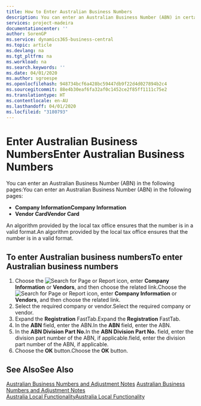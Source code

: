 ```yaml
---
title: How to Enter Australian Business Numbers
description: You can enter an Australian Business Number (ABN) in certain pages.
services: project-madeira
documentationcenter: ''
author: SorenGP
ms.service: dynamics365-business-central
ms.topic: article
ms.devlang: na
ms.tgt_pltfrm: na
ms.workload: na
ms.search.keywords: ''
ms.date: 04/01/2020
ms.author: sgroespe
ms.openlocfilehash: 948734bcf6a428bc59447db9f22d4d027894b2c4
ms.sourcegitcommit: 88e4b30eaf6fa32af0c1452ce2f85ff1111c75e2
ms.translationtype: HT
ms.contentlocale: en-AU
ms.lasthandoff: 04/01/2020
ms.locfileid: "3180793"
---
```

# <a name="enter-australian-business-numbers"></a><span data-ttu-id="8065c-103">Enter Australian Business Numbers</span><span class="sxs-lookup"><span data-stu-id="8065c-103">Enter Australian Business Numbers</span></span>
<span data-ttu-id="8065c-104">You can enter an Australian Business Number (ABN) in the following pages:</span><span class="sxs-lookup"><span data-stu-id="8065c-104">You can enter an Australian Business Number (ABN) in the following pages:</span></span>  

- <span data-ttu-id="8065c-105">**Company Information**</span><span class="sxs-lookup"><span data-stu-id="8065c-105">**Company Information**</span></span>  
- <span data-ttu-id="8065c-106">**Vendor Card**</span><span class="sxs-lookup"><span data-stu-id="8065c-106">**Vendor Card**</span></span>  

<span data-ttu-id="8065c-107">An algorithm provided by the local tax office ensures that the number is in a valid format.</span><span class="sxs-lookup"><span data-stu-id="8065c-107">An algorithm provided by the local tax office ensures that the number is in a valid format.</span></span>  

## <a name="to-enter-australian-business-numbers"></a><span data-ttu-id="8065c-108">To enter Australian business numbers</span><span class="sxs-lookup"><span data-stu-id="8065c-108">To enter Australian business numbers</span></span>  

1.  <span data-ttu-id="8065c-109">Choose the ![Search for Page or Report](../../media/ui-search/search_small.png "Search for Page or Report icon") icon, enter **Company Information** or **Vendors**, and then choose the related link.</span><span class="sxs-lookup"><span data-stu-id="8065c-109">Choose the ![Search for Page or Report](../../media/ui-search/search_small.png "Search for Page or Report icon") icon, enter **Company Information** or **Vendors**, and then choose the related link.</span></span>  
2.  <span data-ttu-id="8065c-110">Select the required company or vendor.</span><span class="sxs-lookup"><span data-stu-id="8065c-110">Select the required company or vendor.</span></span>  
3.  <span data-ttu-id="8065c-111">Expand the **Registration** FastTab.</span><span class="sxs-lookup"><span data-stu-id="8065c-111">Expand the **Registration** FastTab.</span></span>  
4.  <span data-ttu-id="8065c-112">In the **ABN** field, enter the ABN.</span><span class="sxs-lookup"><span data-stu-id="8065c-112">In the **ABN** field, enter the ABN.</span></span>  
5.  <span data-ttu-id="8065c-113">In the **ABN Division Part No.**</span><span class="sxs-lookup"><span data-stu-id="8065c-113">In the **ABN Division Part No.**</span></span> <span data-ttu-id="8065c-114">field, enter the division part number of the ABN, if applicable.</span><span class="sxs-lookup"><span data-stu-id="8065c-114">field, enter the division part number of the ABN, if applicable.</span></span>  
6.  <span data-ttu-id="8065c-115">Choose the **OK** button.</span><span class="sxs-lookup"><span data-stu-id="8065c-115">Choose the **OK** button.</span></span>  

## <a name="see-also"></a><span data-ttu-id="8065c-116">See Also</span><span class="sxs-lookup"><span data-stu-id="8065c-116">See Also</span></span>  
 <span data-ttu-id="8065c-117">[Australian Business Numbers and Adjustment Notes](australian-business-numbers-and-adjustment-notes.md) </span><span class="sxs-lookup"><span data-stu-id="8065c-117">[Australian Business Numbers and Adjustment Notes](australian-business-numbers-and-adjustment-notes.md) </span></span>  
 [<span data-ttu-id="8065c-118">Australia Local Functionality</span><span class="sxs-lookup"><span data-stu-id="8065c-118">Australia Local Functionality</span></span>](australia-local-functionality.md)
